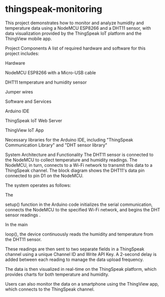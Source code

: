 # thingspeak-monitoring
This project demonstrates how to monitor and analyze humidity and temperature data using a NodeMCU ESP8266 and a DHT11 sensor, with data visualization provided by the ThingSpeak IoT platform and the ThingView mobile app.

Project Components
A list of required hardware and software for this project includes:

Hardware

NodeMCU ESP8266 with a Micro-USB cable 

DHT11 temperature and humidity sensor 

Jumper wires 

Software and Services

Arduino IDE 

ThingSpeak IoT Web Server 

ThingView IoT App 

Necessary libraries for the Arduino IDE, including "ThingSpeak Communication Library" and "DHT sensor library" 


System Architecture and Functionality
The DHT11 sensor is connected to the NodeMCU to collect temperature and humidity readings. The NodeMCU, in turn, connects to a Wi-Fi network to transmit this data to a ThingSpeak channel. The block diagram shows the DHT11's data pin connected to pin D1 on the NodeMCU.





The system operates as follows:

The 

setup() function in the Arduino code initializes the serial communication, connects the NodeMCU to the specified Wi-Fi network, and begins the DHT sensor readings .

In the main 

loop(), the device continuously reads the humidity and temperature from the DHT11 sensor.

These readings are then sent to two separate fields in a ThingSpeak channel using a unique Channel ID and Write API Key. A 2-second delay is added between each reading to manage the data upload frequency.




The data is then visualized in real-time on the ThingSpeak platform, which provides charts for both temperature and humidity.

Users can also monitor the data on a smartphone using the ThingView app, which connects to the ThingSpeak channel.
